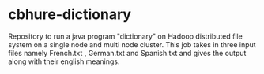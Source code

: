 # cbhure-dictionary
Repository to run a java program "dictionary" on Hadoop distributed file system on a single node and multi node cluster. This job takes in three input files namely French.txt , German.txt and Spanish.txt and gives the output along with their english meanings.
